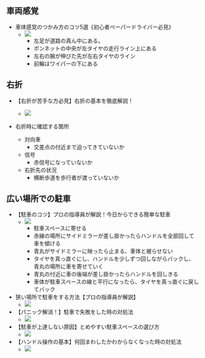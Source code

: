 
## 車両感覚

- 車体感覚のつかみ方のコツ5選《初心者ペーパードライバー必見》
    - [![](https://img.youtube.com/vi/5FcoJNQuGL0/0.jpg)](https://www.youtube.com/watch?v=5FcoJNQuGL0)
        - 左足が道路の真ん中にある。
        - ボンネットの中央が左タイヤの走行ライン上にある
        - 左右の腕が伸びた先が左右タイヤのライン
        - 前輪はワイパーの下にある


## 右折

- 【右折が苦手な方必見】右折の基本を徹底解説！
    - [![](https://img.youtube.com/vi/coMpgzExxR0/0.jpg)](https://www.youtube.com/watch?v=coMpgzExxR0)

- 右折時に確認する箇所
    - 対向車
        - 交差点の付近まで迫ってきていないか
    - 信号
        - 赤信号になっていないか
    - 右折先の状況
        - 横断歩道を歩行者が渡っていないか

## 広い場所での駐車

- 【駐車のコツ】プロの指導員が解説！今日からできる簡単な駐車
    - [![](https://img.youtube.com/vi/WTbiWeD7KMM/0.jpg)](https://www.youtube.com/watch?v=WTbiWeD7KMM)
        - 駐車スペースに寄せる
        - 赤線の場所にサイドミラーが差し掛かったらハンドルを全部回して車を傾ける
        - 青丸がサイドミラーに映ったら止まる、車体と被らせない
        - タイヤを真っ直ぐにし、ハンドルを少しずつ回しながらバックし、青丸の場所に車を寄せていく
        - 青丸の付近に車の後端が差し掛かったらハンドルを回しきる
        - 車体が駐車スペースの線と平行になったら、タイヤを真っ直ぐに戻してバック
- 狭い場所で駐車をする方法【プロの指導員が解説】
    - [![](https://img.youtube.com/vi/_iTyKzwvyv4/0.jpg)](https://www.youtube.com/watch?v=_iTyKzwvyv4)
- 【パニック解消！】駐車で失敗をした時の対処法
    - [![](https://img.youtube.com/vi/WTbiWeD7KMM/0.jpg)](https://www.youtube.com/watch?v=WTbiWeD7KMM)
- 【駐車が上達しない原因】とめやすい駐車スペースの選び方
    - [![](https://img.youtube.com/vi/EGsq6sPJuU4/0.jpg)](https://www.youtube.com/watch?v=EGsq6sPJuU4)
- 【ハンドル操作の基本】何回まわしたかわからなくなった時の対処法
    - [![](https://img.youtube.com/vi/sCH3-sEyuZ4/0.jpg)](https://www.youtube.com/watch?v=sCH3-sEyuZ4)
